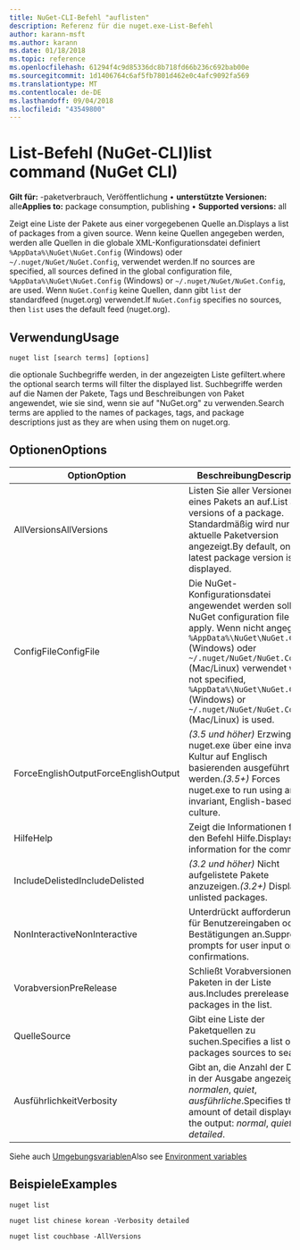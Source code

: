 ```yaml
---
title: NuGet-CLI-Befehl "auflisten"
description: Referenz für die nuget.exe-List-Befehl
author: karann-msft
ms.author: karann
ms.date: 01/18/2018
ms.topic: reference
ms.openlocfilehash: 61294f4c9d85336dc8b718fd66b236c692bab00e
ms.sourcegitcommit: 1d1406764c6af5fb7801d462e0c4afc9092fa569
ms.translationtype: MT
ms.contentlocale: de-DE
ms.lasthandoff: 09/04/2018
ms.locfileid: "43549800"
---
```

# <a name="list-command-nuget-cli"></a><span data-ttu-id="6738c-103">List-Befehl (NuGet-CLI)</span><span class="sxs-lookup"><span data-stu-id="6738c-103">list command (NuGet CLI)</span></span>

<span data-ttu-id="6738c-104">**Gilt für:** -paketverbrauch, Veröffentlichung &bullet; **unterstützte Versionen:** alle</span><span class="sxs-lookup"><span data-stu-id="6738c-104">**Applies to:** package consumption, publishing &bullet; **Supported versions:** all</span></span>

<span data-ttu-id="6738c-105">Zeigt eine Liste der Pakete aus einer vorgegebenen Quelle an.</span><span class="sxs-lookup"><span data-stu-id="6738c-105">Displays a list of packages from a given source.</span></span> <span data-ttu-id="6738c-106">Wenn keine Quellen angegeben werden, werden alle Quellen in die globale XML-Konfigurationsdatei definiert `%AppData%\NuGet\NuGet.Config` (Windows) oder `~/.nuget/NuGet/NuGet.Config`, verwendet werden.</span><span class="sxs-lookup"><span data-stu-id="6738c-106">If no sources are specified, all sources defined in the global configuration file, `%AppData%\NuGet\NuGet.Config` (Windows) or `~/.nuget/NuGet/NuGet.Config`, are used.</span></span> <span data-ttu-id="6738c-107">Wenn `NuGet.Config` keine Quellen, dann gibt `list` der standardfeed (nuget.org) verwendet.</span><span class="sxs-lookup"><span data-stu-id="6738c-107">If `NuGet.Config` specifies no sources, then `list` uses the default feed (nuget.org).</span></span>

## <a name="usage"></a><span data-ttu-id="6738c-108">Verwendung</span><span class="sxs-lookup"><span data-stu-id="6738c-108">Usage</span></span>

```cli
nuget list [search terms] [options]
```

<span data-ttu-id="6738c-109">die optionale Suchbegriffe werden, in der angezeigten Liste gefiltert.</span><span class="sxs-lookup"><span data-stu-id="6738c-109">where the optional search terms will filter the displayed list.</span></span> <span data-ttu-id="6738c-110">Suchbegriffe werden auf die Namen der Pakete, Tags und Beschreibungen von Paket angewendet, wie sie sind, wenn sie auf "NuGet.org" zu verwenden.</span><span class="sxs-lookup"><span data-stu-id="6738c-110">Search terms are applied to the names of packages, tags, and package descriptions just as they are when using them on nuget.org.</span></span>

## <a name="options"></a><span data-ttu-id="6738c-111">Optionen</span><span class="sxs-lookup"><span data-stu-id="6738c-111">Options</span></span>

| <span data-ttu-id="6738c-112">Option</span><span class="sxs-lookup"><span data-stu-id="6738c-112">Option</span></span> | <span data-ttu-id="6738c-113">Beschreibung</span><span class="sxs-lookup"><span data-stu-id="6738c-113">Description</span></span> |
| --- | --- |
| <span data-ttu-id="6738c-114">AllVersions</span><span class="sxs-lookup"><span data-stu-id="6738c-114">AllVersions</span></span> | <span data-ttu-id="6738c-115">Listen Sie aller Versionen eines Pakets an auf.</span><span class="sxs-lookup"><span data-stu-id="6738c-115">List all versions of a package.</span></span> <span data-ttu-id="6738c-116">Standardmäßig wird nur die aktuelle Paketversion angezeigt.</span><span class="sxs-lookup"><span data-stu-id="6738c-116">By default, only the latest package version is displayed.</span></span> |
| <span data-ttu-id="6738c-117">ConfigFile</span><span class="sxs-lookup"><span data-stu-id="6738c-117">ConfigFile</span></span> | <span data-ttu-id="6738c-118">Die NuGet-Konfigurationsdatei angewendet werden soll.</span><span class="sxs-lookup"><span data-stu-id="6738c-118">The NuGet configuration file to apply.</span></span> <span data-ttu-id="6738c-119">Wenn nicht angegeben, `%AppData%\NuGet\NuGet.Config` (Windows) oder `~/.nuget/NuGet/NuGet.Config` (Mac/Linux) verwendet wird.</span><span class="sxs-lookup"><span data-stu-id="6738c-119">If not specified, `%AppData%\NuGet\NuGet.Config` (Windows) or `~/.nuget/NuGet/NuGet.Config` (Mac/Linux) is used.</span></span>|
| <span data-ttu-id="6738c-120">ForceEnglishOutput</span><span class="sxs-lookup"><span data-stu-id="6738c-120">ForceEnglishOutput</span></span> | <span data-ttu-id="6738c-121">*(3.5 und höher)*  Erzwingt nuget.exe über eine invariante Kultur auf Englisch basierenden ausgeführt werden.</span><span class="sxs-lookup"><span data-stu-id="6738c-121">*(3.5+)* Forces nuget.exe to run using an invariant, English-based culture.</span></span> |
| <span data-ttu-id="6738c-122">Hilfe</span><span class="sxs-lookup"><span data-stu-id="6738c-122">Help</span></span> | <span data-ttu-id="6738c-123">Zeigt die Informationen für den Befehl Hilfe.</span><span class="sxs-lookup"><span data-stu-id="6738c-123">Displays help information for the command.</span></span> |
| <span data-ttu-id="6738c-124">IncludeDelisted</span><span class="sxs-lookup"><span data-stu-id="6738c-124">IncludeDelisted</span></span> | <span data-ttu-id="6738c-125">*(3.2 und höher)*  Nicht aufgelistete Pakete anzuzeigen.</span><span class="sxs-lookup"><span data-stu-id="6738c-125">*(3.2+)* Display unlisted packages.</span></span> |
| <span data-ttu-id="6738c-126">NonInteractive</span><span class="sxs-lookup"><span data-stu-id="6738c-126">NonInteractive</span></span> | <span data-ttu-id="6738c-127">Unterdrückt aufforderungen für Benutzereingaben oder Bestätigungen an.</span><span class="sxs-lookup"><span data-stu-id="6738c-127">Suppresses prompts for user input or confirmations.</span></span> |
| <span data-ttu-id="6738c-128">Vorabversion</span><span class="sxs-lookup"><span data-stu-id="6738c-128">PreRelease</span></span> | <span data-ttu-id="6738c-129">Schließt Vorabversionen von Paketen in der Liste aus.</span><span class="sxs-lookup"><span data-stu-id="6738c-129">Includes prerelease packages in the list.</span></span> |
| <span data-ttu-id="6738c-130">Quelle</span><span class="sxs-lookup"><span data-stu-id="6738c-130">Source</span></span> | <span data-ttu-id="6738c-131">Gibt eine Liste der Paketquellen zu suchen.</span><span class="sxs-lookup"><span data-stu-id="6738c-131">Specifies a list of packages sources to search.</span></span> |
| <span data-ttu-id="6738c-132">Ausführlichkeit</span><span class="sxs-lookup"><span data-stu-id="6738c-132">Verbosity</span></span> | <span data-ttu-id="6738c-133">Gibt an, die Anzahl der Details in der Ausgabe angezeigt: *normalen*, *quiet*, *ausführliche*.</span><span class="sxs-lookup"><span data-stu-id="6738c-133">Specifies the amount of detail displayed in the output: *normal*, *quiet*, *detailed*.</span></span> |

<span data-ttu-id="6738c-134">Siehe auch [Umgebungsvariablen](cli-ref-environment-variables.md)</span><span class="sxs-lookup"><span data-stu-id="6738c-134">Also see [Environment variables](cli-ref-environment-variables.md)</span></span>

## <a name="examples"></a><span data-ttu-id="6738c-135">Beispiele</span><span class="sxs-lookup"><span data-stu-id="6738c-135">Examples</span></span>

```cli
nuget list

nuget list chinese korean -Verbosity detailed

nuget list couchbase -AllVersions
```
